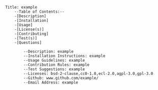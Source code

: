 
        Title: example
            --Table of Contents:--
            -[Description]
            -[Installation]
            -[Usage]
            -[License(s)]
            -[Contributing]
            -[Test(s)]
            -[Questions]
            
                --Description: example
                --Installation Instructions: example
                --Usage Guidelines: example
                --Contribution Rules: example
                --Test Suggestions: example
                --Licenses: bsd-2-clause,cc0-1.0,ecl-2.0,agpl-3.0,gpl-3.0
                --Github: www.github.com/example/
                --Email Address: example